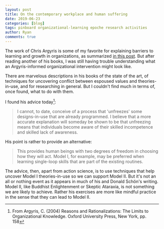 ```yaml
---
layout: post
title: On the contemporary workplace and human suffering
date: 2019-06-23
categories: [blog]
tags: pinboard organizational-learning epoche research activities
author: Ryan
comments: true
---
```



The work of Chris Argyris is some of my favorite for explaining barriers to learning and growth in organizations, as summarized [in this post](http://www.aral.com.au/resources/argyris.html).
But after reading another of his books, I was still having trouble understanding what an Argyris-informed organizational intervention might look like.

There are marvelous descriptions in his books of the state of the art, of techniques for uncovering conflict between espoused values and theories-in-use, and for researching in general. But I couldn't find much in terms of, once found, what to do with them.

I found his advice today[^fn1]:

<blockquote>
I cannot, to date, conceive of a process that 'unfreezes' some designs-in-use that are already programmed. I believe that a more accurate explanation will someday be shown to be that unfreezing means that individuals become aware of their skilled incompetence and skilled lack of awareness.
</blockquote>


His point is rather to provide an alternative:

<blockquote>
This provides human beings with two degrees of freedom in choosing how they will act. Model I, for example, may be preferred when learning single-loop skills that are part of the existing routines.
</blockquote>

The advice, then, apart from action science, is to use techniques that help uncover Model I theories-in-use so we can support Model II. But it's not an all or nothing event as it appears in much of his and Donald Schön's writing. Model II, like Buddhist Enlightenment or Skeptic Ataraxia, is not something we are likely to achieve. Rather his exercises are more like mindful practice in the sense that they can lead to Model II.

[^fn1]: From Argyris, C. (2004) Reasons and Rationalizations: The Limits to Organizational Knowledge. Oxford University Press, New York, pp. 158
